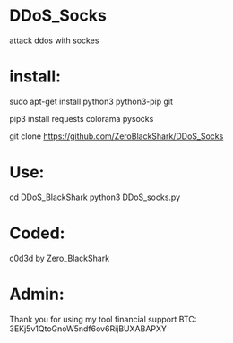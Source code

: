 # DDoS_Socks
attack ddos with sockes

# install:
sudo apt-get install python3 python3-pip git

pip3 install requests colorama pysocks

git clone https://github.com/ZeroBlackShark/DDoS_Socks

# Use:
cd DDoS_BlackShark
python3 DDoS_socks.py

# Coded:
c0d3d by Zero_BlackShark

# Admin:
Thank you for using my tool
financial support BTC:
3EKj5v1QtoGnoW5ndf6ov6RijBUXABAPXY
